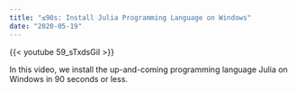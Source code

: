 ```yaml
---
title: "≤90s: Install Julia Programming Language on Windows"
date: "2020-05-19"
---
```


{{< youtube 59_sTxdsGiI >}}

In this video, we install the up-and-coming programming language Julia on Windows in 90 seconds or less.